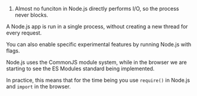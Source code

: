 
1. Almost no funciton in Node.js directly performs I/O, so the process never blocks.

A Node.js app is run in a single process, without creating a new thread for every request. 

You can also enable specific experimental features by running Node.js with flags.

Node.js uses the CommonJS module system, while in the browser we are starting to see the ES Modules standard being implemented.

In practice, this means that for the time being you use `require()` in Node.js and `import` in the browser.